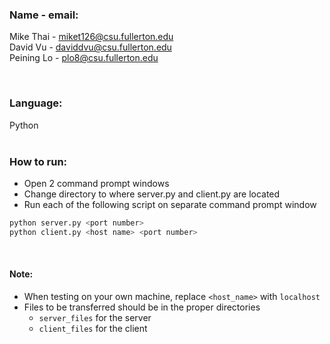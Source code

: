 ### Name - email: <br />

Mike Thai - miket126@csu.fullerton.edu <br />
David Vu - daviddvu@csu.fullerton.edu <br />
Peining Lo - plo8@csu.fullerton.edu <br />

<br />

### Language: <br />

Python <br /><br />

### How to run:

- Open 2 command prompt windows
- Change directory to where server.py and client.py are located
- Run each of the following script on separate command prompt window
```bash
python server.py <port number>
python client.py <host name> <port number>
```

<br />

#### Note: <br />

- When testing on your own machine, replace `<host_name>` with `localhost` <br />
- Files to be transferred should be in the proper directories
  - `server_files` for the server
  - `client_files` for the client
